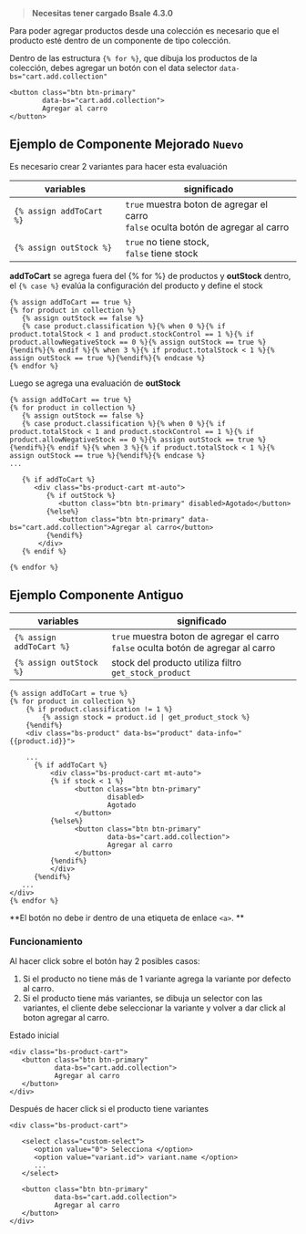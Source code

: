 > **Necesitas tener cargado Bsale 4.3.0**

Para poder agregar productos desde una colección es necesario que el producto esté dentro de un componente de tipo colección.

Dentro de las estructura `{% for %}`, que dibuja los productos de la colección, debes agregar un botón con el data selector `data-bs="cart.add.collection"`

```django
<button class="btn btn-primary"
        data-bs="cart.add.collection">
        Agregar al carro
</button>
```
## Ejemplo de Componente Mejorado `Nuevo`

Es necesario crear 2 variantes para hacer esta evaluación 

| variables | significado |
| --------- | ----------- |
| `{% assign addToCart %}` | `true`  muestra boton de agregar el carro<br> `false` oculta botón de agregar al carro |
| `{% assign outStock %}` | `true` no tiene stock,<br> `false` tiene stock| 

**addToCart** se agrega fuera del {% for %} de productos y **outStock** dentro, el `{% case %}` evalúa la configuración del producto y define el stock 

```django
{% assign addToCart == true %}
{% for product in collection %}
   {% assign outStock == false %}
   {% case product.classification %}{% when 0 %}{% if product.totalStock < 1 and product.stockControl == 1 %}{% if product.allowNegativeStock == 0 %}{% assign outStock == true %}{%endif%}{% endif %}{% when 3 %}{% if product.totalStock < 1 %}{% assign outStock == true %}{%endif%}{% endcase %}
{% endfor %}
```

Luego se agrega una evaluación de **outStock**

```django
{% assign addToCart == true %}
{% for product in collection %}
   {% assign outStock == false %}
   {% case product.classification %}{% when 0 %}{% if product.totalStock < 1 and product.stockControl == 1 %}{% if product.allowNegativeStock == 0 %}{% assign outStock == true %}{%endif%}{% endif %}{% when 3 %}{% if product.totalStock < 1 %}{% assign outStock == true %}{%endif%}{% endcase %}
...

   {% if addToCart %}
      <div class="bs-product-cart mt-auto">
         {% if outStock %}
            <button class="btn btn-primary" disabled>Agotado</button>
         {%else%}
            <button class="btn btn-primary" data-bs="cart.add.collection">Agregar al carro</button>
         {%endif%}
       </div>
   {% endif %}

{% endfor %}
```

## Ejemplo Componente Antiguo

| variables | significado |
| --------- | ----------- |
| `{% assign addToCart %}` | `true`  muestra boton de agregar el carro<br> `false` oculta botón de agregar al carro |
| `{% assign outStock %}` | stock del producto utiliza filtro `get_stock_product`|


```django
{% assign addToCart = true %}
{% for product in collection %}
    {% if product.classification != 1 %}
        {% assign stock = product.id | get_product_stock %}
    {%endif%}
    <div class="bs-product" data-bs="product" data-info="{{product.id}}">

    ...
      {% if addToCart %}
          <div class="bs-product-cart mt-auto">
          {% if stock < 1 %}
                <button class="btn btn-primary" 
                        disabled>
                        Agotado
                </button>
          {%else%}
                <button class="btn btn-primary"
                        data-bs="cart.add.collection">
                        Agregar al carro
                </button>
          {%endif%}
          </div>
      {%endif%}
   ...
</div>
{% endfor %}
```

**El botón no debe ir dentro de una etiqueta de enlace `<a>`. **

### Funcionamiento

Al hacer click sobre el botón hay 2 posibles casos: 
1. Si el producto no tiene más de 1 variante agrega la variante por defecto al carro.
2. Si el producto tiene más variantes, se dibuja un selector con las variantes, el cliente debe seleccionar la variante y volver a dar click al boton agregar al carro. 

Estado inicial 

```django
<div class="bs-product-cart">
   <button class="btn btn-primary"
           data-bs="cart.add.collection">
           Agregar al carro
   </button>
</div>
```
Después de hacer click si el producto tiene variantes

```django
<div class="bs-product-cart">
   
   <select class="custom-select">
      <option value="0"> Selecciona </option>
      <option value="variant.id"> variant.name </option>
      ...
   </select>

   <button class="btn btn-primary"
           data-bs="cart.add.collection">
           Agregar al carro
   </button>
</div>
```


